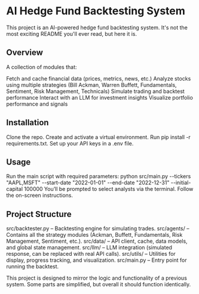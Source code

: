 # AI Hedge Fund Backtesting System
This project is an AI-powered hedge fund backtesting system. It's not the most exciting README you'll ever read, but here it is.

## Overview
A collection of modules that:

Fetch and cache financial data (prices, metrics, news, etc.)
Analyze stocks using multiple strategies (Bill Ackman, Warren Buffett, Fundamentals, Sentiment, Risk Management, Technicals)
Simulate trading and backtest performance
Interact with an LLM for investment insights
Visualize portfolio performance and signals

## Installation
Clone the repo.
Create and activate a virtual environment.
Run pip install -r requirements.txt.
Set up your API keys in a .env file.

## Usage
Run the main script with required parameters:
python src/main.py --tickers "AAPL,MSFT" --start-date "2022-01-01" --end-date "2022-12-31" --initial-capital 100000
You’ll be prompted to select analysts via the terminal. Follow the on-screen instructions.

## Project Structure
src/backtester.py – Backtesting engine for simulating trades.
src/agents/ – Contains all the strategy modules (Ackman, Buffett, Fundamentals, Risk Management, Sentiment, etc.).
src/data/ – API client, cache, data models, and global state management.
src/llm/ – LLM integration (simulated response, can be replaced with real API calls).
src/utils/ – Utilities for display, progress tracking, and visualization.
src/main.py – Entry point for running the backtest.

This project is designed to mirror the logic and functionality of a previous system. Some parts are simplified, but overall it should function identically.
